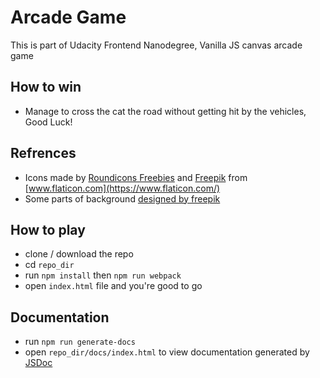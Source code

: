 # Arcade Game
This is part of Udacity Frontend Nanodegree, Vanilla JS canvas arcade game

## How to win
- Manage to cross the cat the road without getting hit by the vehicles, Good Luck!

## Refrences 
- Icons made by [Roundicons Freebies](https://www.flaticon.com/authors/roundicons-freebies) and [Freepik](https://www.flaticon.com/authors/freepik) from [www.flaticon.com](https://www.flaticon.com/) 
- Some parts of background [designed by freepik](https://www.freepik.com/free-vector/dog-and-man-with-bike-in-the-park_1283752.htm)

## How to play
- clone / download the repo
- cd `repo_dir`
- run `npm install` then `npm run webpack`
- open `index.html` file and you're good to go

## Documentation
- run `npm run generate-docs`
- open `repo_dir/docs/index.html` to view documentation generated by [JSDoc](https://github.com/jsdoc3/jsdoc)